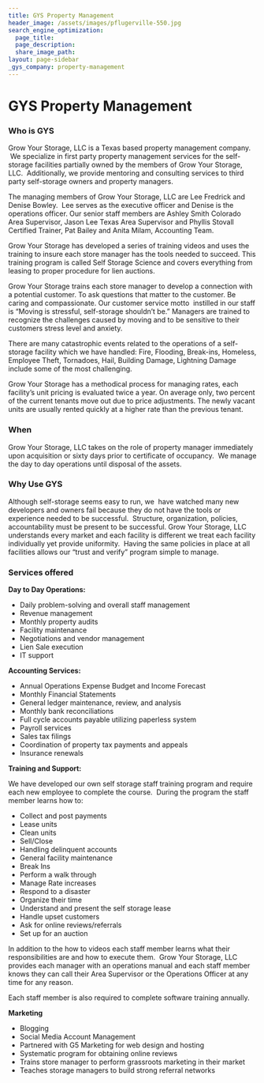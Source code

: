 ```yaml
---
title: GYS Property Management
header_image: /assets/images/pflugerville-550.jpg
search_engine_optimization:
  page_title:
  page_description:
  share_image_path:
layout: page-sidebar
_gys_company: property-management
---
```


# GYS Property Management

### Who is GYS

Grow Your Storage, LLC is a Texas based property management company.  We specialize in first party property management services for the self-storage facilities partially owned by the members of Grow Your Storage, LLC.  Additionally, we provide mentoring and consulting services to third party self-storage owners and property managers.

The managing members of Grow Your Storage, LLC are Lee Fredrick and Denise Bowley.  Lee serves as the executive officer and Denise is the operations officer. Our senior staff members are Ashley Smith Colorado Area Supervisor, Jason Lee Texas Area Supervisor and Phyllis Stovall Certified Trainer, Pat Bailey and Anita Milam, Accounting Team.

Grow Your Storage has developed a series of training videos and uses the training to insure each store manager has the tools needed to succeed. This training program is called Self Storage Science and covers everything from leasing to proper procedure for lien auctions.

Grow Your Storage trains each store manager to develop a connection with a potential customer. To ask questions that matter to the customer. Be caring and compassionate. Our customer service motto  instilled in our staff is “Moving is stressful, self-storage shouldn’t be.” Managers are trained to recognize the challenges caused by moving and to be sensitive to their customers stress level and anxiety.

There are many catastrophic events related to the operations of a self-storage facility which we have handled: Fire, Flooding, Break-ins, Homeless, Employee Theft, Tornadoes, Hail, Building Damage, Lightning Damage include some of the most challenging.

Grow Your Storage has a methodical process for managing rates, each facility’s unit pricing is evaluated twice a year. On average only, two percent of the current tenants move out due to price adjustments. The newly vacant units are usually rented quickly at a higher rate than the previous tenant.

### When

Grow Your Storage, LLC takes on the role of property manager immediately upon acquisition or sixty days prior to certificate of occupancy.  We manage the day to day operations until disposal of the assets.

### Why Use GYS

Although self-storage seems easy to run, we  have watched many new developers and owners fail because they do not have the tools or experience needed to be successful.  Structure, organization, policies, accountability must be present to be successful. Grow Your Storage, LLC understands every market and each facility is different we treat each facility individually yet provide uniformity.  Having the same policies in place at all facilities allows our “trust and verify” program simple to manage.

### Services offered

**Day to Day Operations:**

* Daily problem-solving and overall staff management
* Revenue management
* Monthly property audits
* Facility maintenance
* Negotiations and vendor management
* Lien Sale execution
* IT support

**Accounting Services:**

* Annual Operations Expense Budget and Income Forecast
* Monthly Financial Statements
* General ledger maintenance, review, and analysis
* Monthly bank reconciliations
* Full cycle accounts payable utilizing paperless system
* Payroll services
* Sales tax filings
* Coordination of property tax payments and appeals
* Insurance renewals

**Training and Support:**

We have developed our own self storage staff training program and require each new employee to complete the course.  During the program the staff member learns how to:

* Collect and post payments
* Lease units
* Clean units
* Sell/Close
* Handling delinquent accounts
* General facility maintenance
* Break Ins
* Perform a walk through
* Manage Rate increases
* Respond to a disaster
* Organize their time
* Understand and present the self storage lease
* Handle upset customers
* Ask for online reviews/referrals
* Set up for an auction

In addition to the how to videos each staff member learns what their responsibilities are and how to execute them.  Grow Your Storage, LLC provides each manager with an operations manual and each staff member knows they can call their Area Supervisor or the Operations Officer at any time for any reason.

Each staff member is also required to complete software training annually.

**Marketing**

* Blogging
* Social Media Account Management
* Partnered with G5 Marketing for web design and hosting
* Systematic program for obtaining online reviews
* Trains store manager to perform grassroots marketing in their market
* Teaches storage managers to build strong referral networks